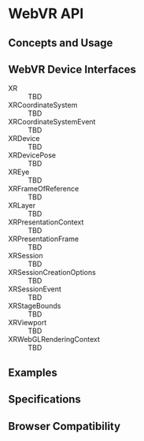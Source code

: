 # WebVR API

## Concepts and Usage

## WebVR Device Interfaces

<dl>
  <dt>XR</dt>
  <dd>TBD</dd>
  <dt>XRCoordinateSystem</dt>
  <dd>TBD</dd>
  <dt>XRCoordinateSystemEvent</dt>
  <dd>TBD</dd>
  <dt>XRDevice</dt>
  <dd>TBD</dd>
  <dt>XRDevicePose</dt>
  <dd>TBD</dd>
  <dt>XREye</dt>
  <dd>TBD</dd>
  <dt>XRFrameOfReference</dt>
  <dd>TBD</dd>
  <dt>XRLayer</dt>
  <dd>TBD</dd>
  <dt>XRPresentationContext</dt>
  <dd>TBD</dd>
  <dt>XRPresentationFrame</dt>
  <dd>TBD</dd>
  <dt>XRSession</dt>
  <dd>TBD</dd>
  <dt>XRSessionCreationOptions</dt>
  <dd>TBD</dd>
  <dt>XRSessionEvent</dt>
  <dd>TBD</dd>
  <dt>XRStageBounds</dt>
  <dd>TBD</dd>
  <dt>XRViewport</dt>
  <dd>TBD</dd>
  <dt>XRWebGLRenderingContext</dt>
  <dd>TBD</dd>
</dl>

## Examples

## Specifications

## Browser Compatibility

